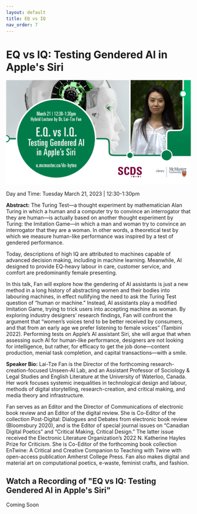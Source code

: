 ```yaml
---
layout: default
title: EQ vs IQ
nav_order: 7
---
```


# EQ vs IQ: Testing Gendered AI in Apple's Siri

<img src="assets/img/LTF-Final.png" alt="Workshop Title Slide" width="720">

Day and Time: Tuesday March 21, 2023 | 12:30-1:30pm

**Abstract:** The Turing Test—a thought experiment by mathematician Alan Turing in which a human and a computer try to convince an interrogator that they are human—is actually based on another thought experiment by Turing: the Imitation Game—in which a man and woman try to convince an interrogator that they are a woman. In other words, a theoretical test by which we measure human-like performance was inspired by a test of gendered performance.

Today, descriptions of high IQ are attributed to machines capable of advanced decision making, including in machine learning. Meanwhile, AI designed to provide EQ-heavy labour in care, customer service, and comfort are predominantly female presenting.

In this talk, Fan will explore how the gendering of AI assistants is just a new method in a long history of abstracting women and their bodies into labouring machines, in effect nullifying the need to ask the Turing Test question of “human or machine.” Instead, AI assistants play a modified Imitation Game, trying to trick users into accepting machine as woman. By exploring industry designers’ research findings, Fan will confront the argument that “women’s voices tend to be better received by consumers, and that from an early age we prefer listening to female voices” (Tambini 2022). Performing tests on Apple’s AI assistant Siri, she will argue that when assessing such AI for human-like performance, designers are not looking for intelligence, but rather, for efficacy to get the job done—content production, menial task completion, and capital transactions—with a smile.

**Speaker Bio:** Lai-Tze Fan is the Director of the forthcoming research-creation-focused Unseen-AI Lab, and an Assistant Professor of Sociology & Legal Studies and English Literature at the University of Waterloo, Canada. Her work focuses systemic inequalities in technological design and labour, methods of digital storytelling, research-creation, and critical making, and media theory and infrastructure.

Fan serves as an Editor and the Director of Communications of electronic book review and an Editor of the digital review. She is Co-Editor of the collection Post-Digital: Dialogues and Debates from electronic book review (Bloomsbury 2020), and is the Editor of special journal issues on “Canadian Digital Poetics” and “Critical Making, Critical Design.” The latter issue received the Electronic Literature Organization’s 2022 N. Katherine Hayles Prize for Criticism. She is Co-Editor of the forthcoming book collection EnTwine: A Critical and Creative Companion to Teaching with Twine with open-access publication Amherst College Press. Fan also makes digital and material art on computational poetics, e-waste, feminist crafts, and fashion.

## Watch a Recording of "EQ vs IQ: Testing Gendered AI in Apple's Siri"

Coming Soon

